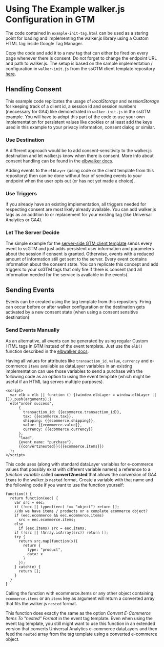 # Using The Example walker.js Configuration in GTM
The code contained in `example-init-tag.html` can be used as a staring point for loading and implementing the walker.js library using a Custom HTML tag inside Google Tag Manager. 

Copy the code and add it to a new tag that can either be fired on every page whenever there is consent. Do not forget to change the endpoint URL and path to walker.js. The setup is based on the sample implementation / configuration in `walker-init.js` from the ssGTM client template repository [here](https://github.com/elbwalker/sgtm-client-template/tree/main/example#readme).

## Handling Consent
This example code replicates the usage of *localStorage* and *sessionStorage* for keeping track of a client id, a session id and session numbers (neccessary for GA4) like demonstrated in `walker-init.js` in the ssGTM example. You will have to adopt this part of the code to use your own implementation for persistent values like cookies or at least add the keys used in this example to your privacy information, consent dialog or similar. 

### Use Destination
A different approach would be to add consent-sensitivity to the walker.js destination and let walker.js know when there is consent. More info about consent handling can be found in the [elbwalker docs](https://docs.elbwalker.com/privacy/consent). 

Adding events to the `elbLayer` (using code or the client template from this repository) then can be done without fear of sending events to your endpoint when the user opts out (or has not yet made a choice).

### Use Triggers
If you already have an existing implementation, all triggers needed for respecting consent are most likely already available. You can add walker.js tags as an addition to or replacement for your existing tag (like Universal Analytics or GA4). 

### Let The Server Decide
The simple example for the [server-side GTM client template](https://github.com/elbwalker/sgtm-client-template/tree/main/example#readme) sends every event to ssGTM and just adds persistent user information and parameters about the session if consent is granted. Otherwise, events with a reduced amount of information still get sent to the server. Every event contains information about the consent state. You can replicate this concept and add triggers to your ssGTM tags that only fire if there is consent (and all information needed for the service is available in the events).     

## Sending Events
Events can be created using the tag template from this repository. Firing can occur before or after walker configuration or the destination gets activated by a new consent state (when using a consent sensitive destination)

### Send Events Manually
As an alternative, all events can be generated by using regular Custom HTML tags in GTM instead of the event template. Just use the `elb()` function described in the [elbwalker docs](https://docs.elbwalker.com/tagging/using-javascript). 

Having all values for attributes like `transaction_id`, `value`, `currency` and e-commerce `items` available as dataLayer variables in an existing implementation can use those variables to send a purchase with the following code as an option to using the event template (which might be useful if an HTML tag serves multiple purposes).

```
<script>
  var elb = elb || function () {(window.elbLayer = window.elbLayer || []).push(arguments);}
  elb("order success", 
      {
        transaction_id: {{ecommerce.transaction_id}},
        tax: {{ecommerce.tax}},
        shipping: {{ecommerce.shipping}},
        value: {{ecommerce.value}},
        currency: {{ecommerce.currency}}  
      }, 
      "load",
      {event_name: "purchase"}, 
      {{convert2nested}}({{ecommerce.items}})
  );  
</script>
```

This code uses (along with standard dataLayer variables for e-commerce values that possibly exist with different variable names) a reference to a *function variable* called **convert2nested** that allows the conversion of GA4 `items` to the walker.js `nested` format. Create a variable with that name and the following code if you want to use the function yourself: 

```
function() {
  return function(eec) {
    var src = eec;
    if (!eec || typeof(eec) !== "object") return [];
    //do we have items / products or a complete ecommerce object?
    if (eec.ecommerce && eec.ecommerce.items) 
      src = eec.ecommerce.items; 
    else 
      if (eec.items) src = eec.items; 
    if (!src || !Array.isArray(src)) return [];
    try {   
      return src.map(function(x){
        return {
          type: "product",
          data: x
        }
      });
    } catch(e) {
      return [];
    }  
  }  
}
```

Calling the function with ecommerce.items or any other object containing `ecommerce.items` or an `items` key as argument will return a converted array that fits the walker.js `nested` format.

This function does exactly the same as the option *Convert E-Commerce Items To "nested" Format* in the event tag template. Even when using the event tag template, you still might want to use this function in an extended version that converts Universal Analytics e-commerce dataLayers and then feed the `nested` array from the tag template using a converted e-commerce object.    